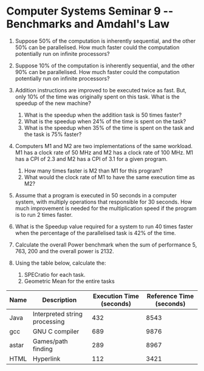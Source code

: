 # Computer Systems Seminar 9 -- Benchmarks and Amdahl's Law

1. Suppose 50% of the computation is inherently sequential, and the other 50% can be parallelised. How much faster could the computation potentially run on infinite processors?

2. Suppose 10% of the computation is inherently sequential, and the other 90% can be parallelised. How much faster could the computation potentially run on infinite processors?

3. Addition instructions are improved to be executed twice as fast. But, only 10% of the time was originally spent on this task. What is the speedup of the new machine?
   1. What is the speedup when the addition task is 50 times faster?
   2. What is the speedup when 24% of the time is spent on the task?
   3. What is the speedup when 35% of the time is spent on the task and the task is 75% faster?

4. Computers M1 and M2 are two implementations of the same workload. M1 has a clock rate of 50 MHz and M2 has a clock rate of 100 MHz. M1 has a CPI of 2.3 and M2 has a CPI of 3.1 for a given program.
   1. How many times faster is M2 than M1 for this program?
   2. What would the clock rate of M1 to have the same execution time as M2?

5. Assume that a program is executed in 50 seconds in a computer system, with multiply operations that responsible for 30 seconds. How much improvement is needed for the multiplication speed if the program is to run 2 times faster.

6. What is the Speedup value required for a system to run 40 times faster when the percentage of the parallelised task is 42% of the time.

7. Calculate the overall Power benchmark when the sum of performance 5, 763, 200 and the overall power is 2132.
8. Using the table below, calculate the:
   1. SPECratio for each task.
   2. Geometric Mean for the entire tasks

| Name  | Description                    | Execution  Time (seconds) | Reference  Time (seconds) |
| ----- | ------------------------------ | ------------------------- | ------------------------- |
| Java  | Interpreted  string processing | 432                       | 8543                      |
| gcc   | GNU  C compiler                | 689                       | 9876                      |
| astar | Games/path  finding            | 289                       | 8967                      |
| HTML  | Hyperlink                      | 112                       | 3421                      |

 